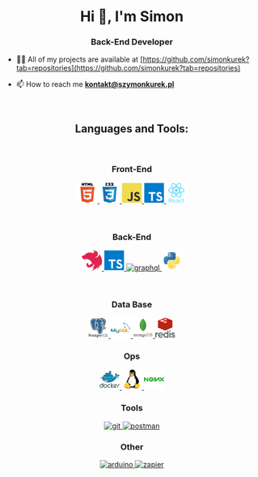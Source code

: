 <h1 align="center">Hi 👋, I'm Simon</h1>
<h3 align="center">Back-End Developer</h3>

- 👨‍💻 All of my projects are available at [https://github.com/simonkurek?tab=repositories](https://github.com/simonkurek?tab=repositories)

- 📫 How to reach me **kontakt@szymonkurek.pl**

</br>
<h2 align="center">Languages and Tools:</h2></br>
<p align="center"> 
    <h3 align="center">Front-End</h3>
    <p align="center">
        <a href="https://www.w3.org/html/" target="_blank"> 
            <img src="https://raw.githubusercontent.com/devicons/devicon/master/icons/html5/html5-original-wordmark.svg" alt="html5" width="40" height="40"/> 
        </a>
        <a href="https://www.w3schools.com/css/" target="_blank"> 
            <img src="https://raw.githubusercontent.com/devicons/devicon/master/icons/css3/css3-original-wordmark.svg" alt="css3" width="40" height="40"/> 
        </a> 
        <a href="https://developer.mozilla.org/en-US/docs/Web/JavaScript" target="_blank"> 
            <img src="https://raw.githubusercontent.com/devicons/devicon/master/icons/javascript/javascript-original.svg" alt="javascript" width="40" height="40"/> 
        </a> 
        <a href="https://www.typescriptlang.org/" target="_blank"> 
            <img src="https://raw.githubusercontent.com/devicons/devicon/master/icons/typescript/typescript-original.svg" alt="typescript" width="40" height="40"/> 
        </a>
        <a href="https://reactjs.org/" target="_blank"> 
            <img src="https://raw.githubusercontent.com/devicons/devicon/master/icons/react/react-original-wordmark.svg" alt="react" width="40" height="40"/> 
        </a>
    </p></br>
    <h3 align="center">Back-End</h3>
    <p align="center">
        <a href="https://nestjs.com/" target="_blank" rel="noreferrer"> 
            <img src="https://raw.githubusercontent.com/devicons/devicon/master/icons/nestjs/nestjs-plain.svg" alt="nestjs" width="40" height="40"/> 
        </a>
        <a href="https://www.typescriptlang.org/" target="_blank"> 
            <img src="https://raw.githubusercontent.com/devicons/devicon/master/icons/typescript/typescript-original.svg" alt="typescript" width="40" height="40"/> 
        </a>
        <a href="https://graphql.org" target="_blank"> 
            <img src="https://www.vectorlogo.zone/logos/graphql/graphql-icon.svg" alt="graphql" width="40" height="40"/> 
        </a> 
        <a href="https://www.python.org" target="_blank"> 
            <img src="https://raw.githubusercontent.com/devicons/devicon/master/icons/python/python-original.svg" alt="python" width="40" height="40"/> 
        </a> 
    </p></br>
    <h3 align="center">Data Base</h3>
    <p align="center">
        <a href="https://www.postgresql.org" target="_blank"> 
            <img src="https://raw.githubusercontent.com/devicons/devicon/master/icons/postgresql/postgresql-original-wordmark.svg" alt="postgresql" width="40" height="40"/> 
        </a> 
        <a href="https://www.mysql.com/" target="_blank"> 
            <img src="https://raw.githubusercontent.com/devicons/devicon/master/icons/mysql/mysql-original-wordmark.svg" alt="mysql" width="40" height="40"/> 
        </a> 
        <a href="https://www.mongodb.com/" target="_blank"> 
            <img src="https://raw.githubusercontent.com/devicons/devicon/master/icons/mongodb/mongodb-original-wordmark.svg" alt="mongodb" width="40" height="40"/> 
        </a>
        <a href="https://redis.io" target="_blank"> 
            <img src="https://raw.githubusercontent.com/devicons/devicon/master/icons/redis/redis-original-wordmark.svg" alt="redis" width="40" height="40"/> 
        </a> 
    </p>
    <h3 align="center">Ops</h3>
    <p align="center">
        <a href="https://www.docker.com/" target="_blank">
            <img src="https://raw.githubusercontent.com/devicons/devicon/master/icons/docker/docker-original-wordmark.svg" alt="docker" width="40" height="40"/>
        </a>
        <a href="https://www.linux.org/" target="_blank"> 
            <img src="https://raw.githubusercontent.com/devicons/devicon/master/icons/linux/linux-original.svg" alt="linux" width="40" height="40"/> 
        </a>
        <a href="https://www.nginx.com" target="_blank"> 
            <img src="https://raw.githubusercontent.com/devicons/devicon/master/icons/nginx/nginx-original.svg" alt="nginx" width="40" height="40"/> 
        </a>
    </p>
    <h3 align="center">Tools</h3>
    <p align="center">
        <a href="https://git-scm.com/" target="_blank"> 
            <img src="https://www.vectorlogo.zone/logos/git-scm/git-scm-icon.svg" alt="git" width="40" height="40"/> 
        </a> 
        <a href="https://postman.com" target="_blank"> 
            <img src="https://www.vectorlogo.zone/logos/getpostman/getpostman-icon.svg" alt="postman" width="40" height="40"/> 
        </a> 
    </p>
    <h3 align="center">Other</h3>
    <p align="center">
    <a href="https://www.arduino.cc/" target="_blank"> 
        <img src="https://cdn.worldvectorlogo.com/logos/arduino-1.svg" alt="arduino" width="40" height="40"/> 
    </a>  
    <a href="https://zapier.com" target="_blank"> 
        <img src="https://www.vectorlogo.zone/logos/zapier/zapier-icon.svg" alt="zapier" width="40" height="40"/> 
    </a> 
    </p>
</p>
